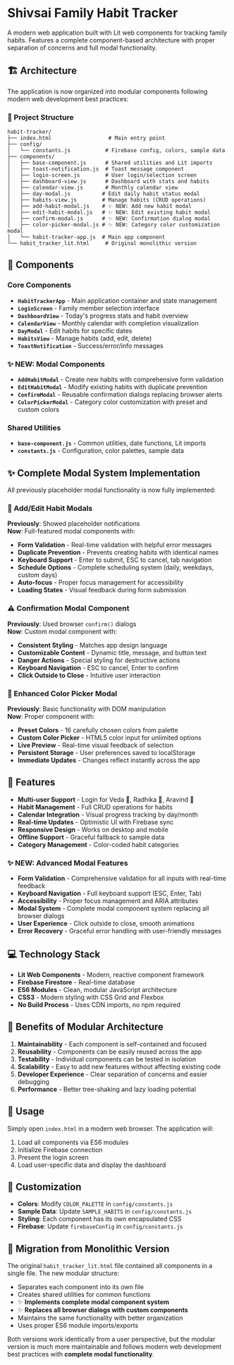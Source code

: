 # Shivsai Family Habit Tracker

A modern web application built with Lit web components for tracking family habits. Features a complete component-based architecture with proper separation of concerns and full modal functionality.

## 🏗️ Architecture

The application is now organized into modular components following modern web development best practices:

### 📁 Project Structure

```
habit-tracker/
├── index.html                  # Main entry point
├── config/
│   └── constants.js           # Firebase config, colors, sample data
├── components/
│   ├── base-component.js      # Shared utilities and Lit imports
│   ├── toast-notification.js  # Toast message component
│   ├── login-screen.js        # User login/selection screen
│   ├── dashboard-view.js      # Dashboard with stats and habits
│   ├── calendar-view.js       # Monthly calendar view
│   ├── day-modal.js          # Edit daily habit status modal
│   ├── habits-view.js        # Manage habits (CRUD operations)
│   ├── add-habit-modal.js    # ✨ NEW: Add new habit modal
│   ├── edit-habit-modal.js   # ✨ NEW: Edit existing habit modal
│   ├── confirm-modal.js      # ✨ NEW: Confirmation dialog modal
│   ├── color-picker-modal.js # ✨ NEW: Category color customization modal
│   └── habit-tracker-app.js  # Main app component
└── habit_tracker_lit.html     # Original monolithic version
```

## 🧩 Components

### Core Components

- **`HabitTrackerApp`** - Main application container and state management
- **`LoginScreen`** - Family member selection interface
- **`DashboardView`** - Today's progress stats and habit overview
- **`CalendarView`** - Monthly calendar with completion visualization
- **`DayModal`** - Edit habits for specific dates
- **`HabitsView`** - Manage habits (add, edit, delete)
- **`ToastNotification`** - Success/error/info messages

### ✨ NEW: Modal Components

- **`AddHabitModal`** - Create new habits with comprehensive form validation
- **`EditHabitModal`** - Modify existing habits with duplicate prevention
- **`ConfirmModal`** - Reusable confirmation dialogs replacing browser alerts
- **`ColorPickerModal`** - Category color customization with preset and custom colors

### Shared Utilities

- **`base-component.js`** - Common utilities, date functions, Lit imports
- **`constants.js`** - Configuration, color palettes, sample data

## ✨ Complete Modal System Implementation

All previously placeholder modal functionality is now fully implemented:

### 🔧 Add/Edit Habit Modals
**Previously**: Showed placeholder notifications  
**Now**: Full-featured modal components with:
- **Form Validation** - Real-time validation with helpful error messages
- **Duplicate Prevention** - Prevents creating habits with identical names
- **Keyboard Support** - Enter to submit, ESC to cancel, tab navigation
- **Schedule Options** - Complete scheduling system (daily, weekdays, custom days)
- **Auto-focus** - Proper focus management for accessibility
- **Loading States** - Visual feedback during form submission

### ⚠️ Confirmation Modal Component
**Previously**: Used browser `confirm()` dialogs  
**Now**: Custom modal component with:
- **Consistent Styling** - Matches app design language
- **Customizable Content** - Dynamic title, message, and button text
- **Danger Actions** - Special styling for destructive actions
- **Keyboard Navigation** - ESC to cancel, Enter to confirm
- **Click Outside to Close** - Intuitive user interaction

### 🎨 Enhanced Color Picker Modal
**Previously**: Basic functionality with DOM manipulation  
**Now**: Proper component with:
- **Preset Colors** - 16 carefully chosen colors from palette
- **Custom Color Picker** - HTML5 color input for unlimited options
- **Live Preview** - Real-time visual feedback of selection
- **Persistent Storage** - User preferences saved to localStorage
- **Immediate Updates** - Changes reflect instantly across the app

## 🚀 Features

- **Multi-user Support** - Login for Veda 👧, Radhika 👩, Aravind 👨
- **Habit Management** - Full CRUD operations for habits
- **Calendar Integration** - Visual progress tracking by day/month
- **Real-time Updates** - Optimistic UI with Firebase sync
- **Responsive Design** - Works on desktop and mobile
- **Offline Support** - Graceful fallback to sample data
- **Category Management** - Color-coded habit categories

### ✨ NEW: Advanced Modal Features
- **Form Validation** - Comprehensive validation for all inputs with real-time feedback
- **Keyboard Navigation** - Full keyboard support (ESC, Enter, Tab)
- **Accessibility** - Proper focus management and ARIA attributes
- **Modal System** - Complete modal component system replacing all browser dialogs
- **User Experience** - Click outside to close, smooth animations
- **Error Recovery** - Graceful error handling with user-friendly messages

## 💻 Technology Stack

- **Lit Web Components** - Modern, reactive component framework
- **Firebase Firestore** - Real-time database
- **ES6 Modules** - Clean, modular JavaScript architecture
- **CSS3** - Modern styling with CSS Grid and Flexbox
- **No Build Process** - Uses CDN imports, no npm required

## 🎯 Benefits of Modular Architecture

1. **Maintainability** - Each component is self-contained and focused
2. **Reusability** - Components can be easily reused across the app
3. **Testability** - Individual components can be tested in isolation
4. **Scalability** - Easy to add new features without affecting existing code
5. **Developer Experience** - Clear separation of concerns and easier debugging
6. **Performance** - Better tree-shaking and lazy loading potential

## 🔧 Usage

Simply open `index.html` in a modern web browser. The application will:

1. Load all components via ES6 modules
2. Initialize Firebase connection
3. Present the login screen
4. Load user-specific data and display the dashboard

## 🎨 Customization

- **Colors**: Modify `COLOR_PALETTE` in `config/constants.js`
- **Sample Data**: Update `SAMPLE_HABITS` in `config/constants.js`
- **Styling**: Each component has its own encapsulated CSS
- **Firebase**: Update `firebaseConfig` in `config/constants.js`

## 🔄 Migration from Monolithic Version

The original `habit_tracker_lit.html` file contained all components in a single file. The new modular structure:

- Separates each component into its own file
- Creates shared utilities for common functions
- ✨ **Implements complete modal component system**
- ✨ **Replaces all browser dialogs with custom components**
- Maintains the same functionality with better organization
- Uses proper ES6 module imports/exports

Both versions work identically from a user perspective, but the modular version is much more maintainable and follows modern web development best practices with **complete modal functionality**. 